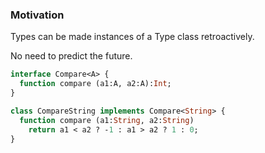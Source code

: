### Motivation

Types can be made instances of a Type class retroactively.

No need to predict the future.

```haxe
interface Compare<A> {
  function compare (a1:A, a2:A):Int;
}

class CompareString implements Compare<String> {
  function compare (a1:String, a2:String) 
  	return a1 < a2 ? -1 : a1 > a2 ? 1 : 0;
}
```